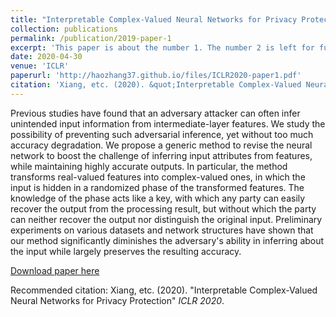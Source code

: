 ```yaml
---
title: "Interpretable Complex-Valued Neural Networks for Privacy Protection"
collection: publications
permalink: /publication/2019-paper-1
excerpt: 'This paper is about the number 1. The number 2 is left for future work.'
date: 2020-04-30
venue: 'ICLR'
paperurl: 'http://haozhang37.github.io/files/ICLR2020-paper1.pdf'
citation: 'Xiang, etc. (2020). &quot;Interpretable Complex-Valued Neural Networks for Privacy Protection&quot; <i>ICLR 2020</i>.'
---
```

Previous studies have found that an adversary attacker can often infer unintended input information from intermediate-layer features. We study the possibility of preventing such adversarial inference, yet without too much accuracy degradation. We propose a generic method to revise the neural network to boost the challenge of inferring input attributes from features, while maintaining highly accurate outputs. In particular, the method transforms real-valued features into complex-valued ones, in which the input is hidden in a randomized phase of the transformed features. The knowledge of the phase acts like a key, with which any party can easily recover the output from the processing result, but without which the party can neither recover the output nor distinguish the original input. Preliminary experiments on various datasets and network structures have shown that our method significantly diminishes the adversary's ability in inferring about the input while largely preserves the resulting accuracy.

[Download paper here](http://haozhang37.github.io/files/ICLR2020-paper1.pdf)

Recommended citation: Xiang, etc. (2020). "Interpretable Complex-Valued Neural Networks for Privacy Protection" <i>ICLR 2020</i>.
